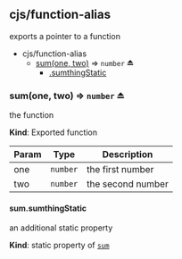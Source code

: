 <a name="module_cjs/function-alias"></a>
## cjs/function-alias
exports a pointer to a function

  

* cjs/function-alias
    * [sum(one, two)](#exp_module_cjs/function-alias--sum) ⇒ `number` ⏏
        * [.sumthingStatic](#module_cjs/function-alias--sum.sumthingStatic)


<a name="exp_module_cjs/function-alias--sum"></a>
### sum(one, two) ⇒ `number` ⏏
the function

**Kind**: Exported function  

| Param | Type     | Description       |
| ----- | -------- | ----------------- |
| one   | `number` | the first number  |
| two   | `number` | the second number |


<a name="module_cjs/function-alias--sum.sumthingStatic"></a>
#### sum.sumthingStatic
an additional static property

**Kind**: static property of [`sum`](#exp_module_cjs/function-alias--sum)


